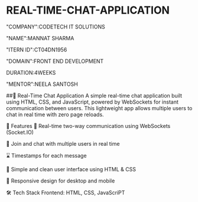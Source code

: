 # REAL-TIME-CHAT-APPLICATION

"COMPANY":CODETECH IT SOLUTIONS

"NAME":MANNAT SHARMA

"ITERN ID":CT04DN1956

"DOMAIN":FRONT END DEVELOPMENT

DURATION:4WEEKS

"MENTOR":NEELA SANTOSH

##💬 Real-Time Chat Application
A simple real-time chat application built using HTML, CSS, and JavaScript, powered by WebSockets for instant communication between users. This lightweight app allows multiple users to chat in real time with zero page reloads.

🚀 Features
🔁 Real-time two-way communication using WebSockets (Socket.IO)

👥 Join and chat with multiple users in real time

⌛ Timestamps for each message

🎨 Simple and clean user interface using HTML & CSS

📱 Responsive design for desktop and mobile

🛠️ Tech Stack
Frontend: HTML, CSS, JavaScriPT











